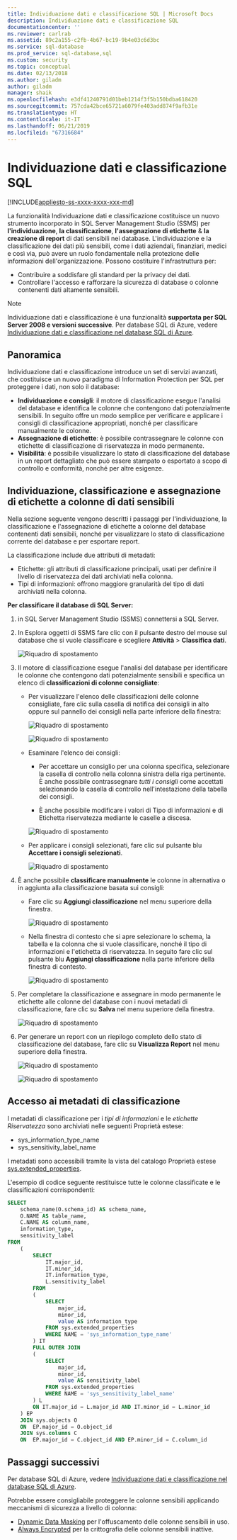 ```yaml
---
title: Individuazione dati e classificazione SQL | Microsoft Docs
description: Individuazione dati e classificazione SQL
documentationcenter: ''
ms.reviewer: carlrab
ms.assetid: 89c2a155-c2fb-4b67-bc19-9b4e03c6d3bc
ms.service: sql-database
ms.prod_service: sql-database,sql
ms.custom: security
ms.topic: conceptual
ms.date: 02/13/2018
ms.author: giladm
author: giladm
manager: shaik
ms.openlocfilehash: e3df41240791d01beb1214f3f5b150bdba618420
ms.sourcegitcommit: 757cda42bce65721a6079fe403add874f9afb31e
ms.translationtype: HT
ms.contentlocale: it-IT
ms.lasthandoff: 06/21/2019
ms.locfileid: "67316684"
---
```

# <a name="sql-data-discovery-and-classification"></a>Individuazione dati e classificazione SQL
[!INCLUDE[appliesto-ss-xxxx-xxxx-xxx-md](../../includes/appliesto-ss-xxxx-xxxx-xxx-md.md)]

La funzionalità Individuazione dati e classificazione costituisce un nuovo strumento incorporato in SQL Server Management Studio (SSMS) per **l'individuazione**, **la classificazione**, **l'assegnazione di etichette** & **la creazione di report** di dati sensibili nei database.
L'individuazione e la classificazione dei dati più sensibili, come i dati aziendali, finanziari, medici e così via, può avere un ruolo fondamentale nella protezione delle informazioni dell'organizzazione. Possono costituire l'infrastruttura per:
* Contribuire a soddisfare gli standard per la privacy dei dati.
* Controllare l'accesso e rafforzare la sicurezza di database o colonne contenenti dati altamente sensibili.

> [!NOTE]
> Individuazione dati e classificazione è una funzionalità **supportata per SQL Server 2008 e versioni successive**. Per database SQL di Azure, vedere [Individuazione dati e classificazione nel database SQL di Azure](https://go.microsoft.com/fwlink/?linkid=866265).

## <a id="subheading-1"></a>Panoramica
Individuazione dati e classificazione introduce un set di servizi avanzati, che costituisce un nuovo paradigma di Information Protection per SQL per proteggere i dati, non solo il database:
* **Individuazione e consigli**: il motore di classificazione esegue l'analisi del database e identifica le colonne che contengono dati potenzialmente sensibili. In seguito offre un modo semplice per verificare e applicare i consigli di classificazione appropriati, nonché per classificare manualmente le colonne.
* **Assegnazione di etichette**: è possibile contrassegnare le colonne con etichette di classificazione di riservatezza in modo permanente.
* **Visibilità**: è possibile visualizzare lo stato di classificazione del database in un report dettagliato che può essere stampato o esportato a scopo di controllo e conformità, nonché per altre esigenze.

## <a id="subheading-2"></a>Individuazione, classificazione e assegnazione di etichette a colonne di dati sensibili
Nella sezione seguente vengono descritti i passaggi per l'individuazione, la classificazione e l'assegnazione di etichette a colonne del database contenenti dati sensibili, nonché per visualizzare lo stato di classificazione corrente del database e per esportare report.

La classificazione include due attributi di metadati:
* Etichette: gli attributi di classificazione principali, usati per definire il livello di riservatezza dei dati archiviati nella colonna.  
* Tipi di informazioni: offrono maggiore granularità del tipo di dati archiviati nella colonna.

**Per classificare il database di SQL Server:**

1. in SQL Server Management Studio (SSMS) connettersi a SQL Server.

2. In Esplora oggetti di SSMS fare clic con il pulsante destro del mouse sul database che si vuole classificare e scegliere **Attività** > **Classifica dati**.

    ![Riquadro di spostamento][1]

3. Il motore di classificazione esegue l'analisi del database per identificare le colonne che contengono dati potenzialmente sensibili e specifica un elenco di **classificazioni di colonne consigliate**:

    * Per visualizzare l'elenco delle classificazioni delle colonne consigliate, fare clic sulla casella di notifica dei consigli in alto oppure sul pannello dei consigli nella parte inferiore della finestra:

        ![Riquadro di spostamento][2]

        ![Riquadro di spostamento][3]

    * Esaminare l'elenco dei consigli:
        * Per accettare un consiglio per una colonna specifica, selezionare la casella di controllo nella colonna sinistra della riga pertinente. È anche possibile contrassegnare *tutti i consigli* come accettati selezionando la casella di controllo nell'intestazione della tabella dei consigli.

        * È anche possibile modificare i valori di Tipo di informazioni e di Etichetta riservatezza mediante le caselle a discesa.        

        ![Riquadro di spostamento][4]

    * Per applicare i consigli selezionati, fare clic sul pulsante blu **Accettare i consigli selezionati**.

        ![Riquadro di spostamento][5]

4. È anche possibile **classificare manualmente** le colonne in alternativa o in aggiunta alla classificazione basata sui consigli:

    * Fare clic su **Aggiungi classificazione** nel menu superiore della finestra.

        ![Riquadro di spostamento][6]

    * Nella finestra di contesto che si apre selezionare lo schema, la tabella e la colonna che si vuole classificare, nonché il tipo di informazioni e l'etichetta di riservatezza. In seguito fare clic sul pulsante blu **Aggiungi classificazione** nella parte inferiore della finestra di contesto.

        ![Riquadro di spostamento][7]

5. Per completare la classificazione e assegnare in modo permanente le etichette alle colonne del database con i nuovi metadati di classificazione, fare clic su **Salva** nel menu superiore della finestra.

    ![Riquadro di spostamento][8]


6. Per generare un report con un riepilogo completo dello stato di classificazione del database, fare clic su **Visualizza Report** nel menu superiore della finestra.

    ![Riquadro di spostamento][9]

    ![Riquadro di spostamento][10]


## <a id="subheading-3"></a>Accesso ai metadati di classificazione

I metadati di classificazione per i *tipi di informazioni* e le *etichette Riservatezza* sono archiviati nelle seguenti Proprietà estese: 
* sys_information_type_name
* sys_sensitivity_label_name

I metadati sono accessibili tramite la vista del catalogo Proprietà estese [sys.extended_properties](https://docs.microsoft.com/sql/relational-databases/system-catalog-views/extended-properties-catalog-views-sys-extended-properties).

L'esempio di codice seguente restituisce tutte le colonne classificate e le classificazioni corrispondenti:

```sql
SELECT
    schema_name(O.schema_id) AS schema_name,
    O.NAME AS table_name,
    C.NAME AS column_name,
    information_type,
    sensitivity_label 
FROM
    (
        SELECT
            IT.major_id,
            IT.minor_id,
            IT.information_type,
            L.sensitivity_label 
        FROM
        (
            SELECT
                major_id,
                minor_id,
                value AS information_type 
            FROM sys.extended_properties 
            WHERE NAME = 'sys_information_type_name'
        ) IT 
        FULL OUTER JOIN
        (
            SELECT
                major_id,
                minor_id,
                value AS sensitivity_label 
            FROM sys.extended_properties 
            WHERE NAME = 'sys_sensitivity_label_name'
        ) L 
        ON IT.major_id = L.major_id AND IT.minor_id = L.minor_id
    ) EP
    JOIN sys.objects O
    ON  EP.major_id = O.object_id 
    JOIN sys.columns C 
    ON  EP.major_id = C.object_id AND EP.minor_id = C.column_id
```

## <a id="subheading-4"></a>Passaggi successivi

Per database SQL di Azure, vedere [Individuazione dati e classificazione nel database SQL di Azure](https://go.microsoft.com/fwlink/?linkid=866265).

Potrebbe essere consigliabile proteggere le colonne sensibili applicando meccanismi di sicurezza a livello di colonna:

* [Dynamic Data Masking](https://docs.microsoft.com/sql/relational-databases/security/dynamic-data-masking) per l'offuscamento delle colonne sensibili in uso.
* [Always Encrypted](https://docs.microsoft.com/sql/relational-databases/security/encryption/always-encrypted-database-engine) per la crittografia delle colonne sensibili inattive.

<!--Anchors-->
[SQL Data Discovery & Classification overview]: #subheading-1
[Discovering, classifying & labeling sensitive columns]: #subheading-2
[Accessing the classification metadata]: #subheading-3
[Next Steps]: #subheading-4

<!--Image references-->
[1]: ./media/sql-data-discovery-and-classification/1_data_classification_explorer_menu.png
[2]: ./media/sql-data-discovery-and-classification/2_recommendations_notification_box.png
[3]: ./media/sql-data-discovery-and-classification/3_recommendations_panel.png
[4]: ./media/sql-data-discovery-and-classification/4_recommendations.png
[5]: ./media/sql-data-discovery-and-classification/5_accept_recommendations_button.png
[6]: ./media/sql-data-discovery-and-classification/6_add_classification_button.png
[7]: ./media/sql-data-discovery-and-classification/7_manual_classification.png
[8]: ./media/sql-data-discovery-and-classification/8_save.png
[9]: ./media/sql-data-discovery-and-classification/9_view_report.png
[10]: ./media/sql-data-discovery-and-classification/10_report.png
